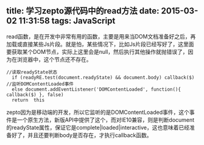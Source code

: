 title: 学习zepto源代码中的read方法
date: 2015-03-02 11:31:58
tags: JavaScript
---

read函数，是在开发中非常有用的函数，主要是用来当DOM文档准备好之后，再加载或直接某些Js片段。就是怕，某些情况下，比如Js片段已经写好了，这里面要获取某个DOM节点，实际上这里会是null，然后执行其他操作就抛错误了，因为在浏览器中，这个节点还不存在。

	//读取readyState状态
      if (readyRE.test(document.readyState) && document.body) callback($)
    //监听DOMContentLoaded事件
      else document.addEventListener('DOMContentLoaded', function(){ callback($) }, false)
      return  this
      
zepto因为是移动端的开发，所以它监听的是DOMContentLoaded事件，这个事件是一个原生方法，新版API中提供了这个，而对IE10兼容，则是判断document的readyState属性，保证它是complete|loaded|interactive，这也意味着已经准备好了，并且还要判断body是否存在，才执行callback函数。